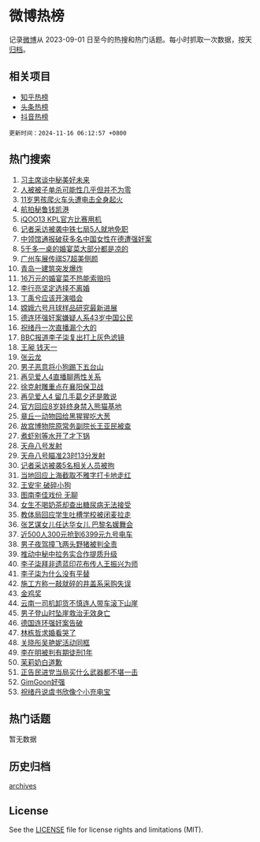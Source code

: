 # 微博热榜

记录[微博](https://www.weibo.com)从 2023-09-01 日至今的热搜和热门话题。每小时抓取一次数据，按天[归档](archives)。

## 相关项目

- [知乎热榜](https://github.com/hotarchive/zhihu)
- [头条热榜](https://github.com/hotarchive/toutiao)
- [抖音热榜](https://github.com/hotarchive/douyin)


`更新时间：2024-11-16 06:12:57 +0800`

## 热门搜索

1. [习主席谈中秘美好未来](https://m.weibo.cn/search?containerid=100103type%3D1%26t%3D10%26q%3D%23%E4%B9%A0%E4%B8%BB%E5%B8%AD%E8%B0%88%E4%B8%AD%E7%A7%98%E7%BE%8E%E5%A5%BD%E6%9C%AA%E6%9D%A5%23&stream_entry_id=51&isnewpage=1&extparam=seat%3D1%26cate%3D10103%26q%3D%2523%25E4%25B9%25A0%25E4%25B8%25BB%25E5%25B8%25AD%25E8%25B0%2588%25E4%25B8%25AD%25E7%25A7%2598%25E7%25BE%258E%25E5%25A5%25BD%25E6%259C%25AA%25E6%259D%25A5%2523%26pos%3D0%26filter_type%3Drealtimehot%26stream_entry_id%3D51%26c_type%3D51%26dgr%3D0%26display_time%3D1731708776%26pre_seqid%3D17317087766340190044303)
1. [人被被子单杀可能性几乎但并不为零](https://m.weibo.cn/search?containerid=100103type%3D1%26t%3D10%26q%3D%23%E4%BA%BA%E8%A2%AB%E8%A2%AB%E5%AD%90%E5%8D%95%E6%9D%80%E5%8F%AF%E8%83%BD%E6%80%A7%E5%87%A0%E4%B9%8E%E4%BD%86%E5%B9%B6%E4%B8%8D%E4%B8%BA%E9%9B%B6%23&stream_entry_id=31&isnewpage=1&extparam=seat%3D1%26realpos%3D1%26cate%3D5001%26stream_entry_id%3D31%26band_rank%3D1%26lcate%3D5001%26q%3D%2523%25E4%25BA%25BA%25E8%25A2%25AB%25E8%25A2%25AB%25E5%25AD%2590%25E5%258D%2595%25E6%259D%2580%25E5%258F%25AF%25E8%2583%25BD%25E6%2580%25A7%25E5%2587%25A0%25E4%25B9%258E%25E4%25BD%2586%25E5%25B9%25B6%25E4%25B8%258D%25E4%25B8%25BA%25E9%259B%25B6%2523%26dgr%3D0%26filter_type%3Drealtimehot%26flag%3D2%26c_type%3D31%26pos%3D0%26display_time%3D1731708776%26pre_seqid%3D17317087766340190044303)
1. [11岁男孩爬火车头遭电击全身起火](https://m.weibo.cn/search?containerid=100103type%3D1%26t%3D10%26q%3D%2311%E5%B2%81%E7%94%B7%E5%AD%A9%E7%88%AC%E7%81%AB%E8%BD%A6%E5%A4%B4%E9%81%AD%E7%94%B5%E5%87%BB%E5%85%A8%E8%BA%AB%E8%B5%B7%E7%81%AB%23&stream_entry_id=31&isnewpage=1&extparam=seat%3D1%26realpos%3D2%26cate%3D5001%26stream_entry_id%3D31%26band_rank%3D2%26lcate%3D5001%26q%3D%252311%25E5%25B2%2581%25E7%2594%25B7%25E5%25AD%25A9%25E7%2588%25AC%25E7%2581%25AB%25E8%25BD%25A6%25E5%25A4%25B4%25E9%2581%25AD%25E7%2594%25B5%25E5%2587%25BB%25E5%2585%25A8%25E8%25BA%25AB%25E8%25B5%25B7%25E7%2581%25AB%2523%26dgr%3D0%26filter_type%3Drealtimehot%26flag%3D0%26c_type%3D31%26pos%3D1%26display_time%3D1731708776%26pre_seqid%3D17317087766340190044303)
1. [航拍秘鲁钱凯港](https://m.weibo.cn/search?containerid=100103type%3D1%26t%3D10%26q%3D%23%E8%88%AA%E6%8B%8D%E7%A7%98%E9%B2%81%E9%92%B1%E5%87%AF%E6%B8%AF%23&stream_entry_id=31&isnewpage=1&extparam=seat%3D1%26realpos%3D3%26cate%3D5001%26stream_entry_id%3D31%26band_rank%3D3%26lcate%3D5001%26q%3D%2523%25E8%2588%25AA%25E6%258B%258D%25E7%25A7%2598%25E9%25B2%2581%25E9%2592%25B1%25E5%2587%25AF%25E6%25B8%25AF%2523%26dgr%3D0%26filter_type%3Drealtimehot%26flag%3D0%26c_type%3D31%26pos%3D2%26display_time%3D1731708776%26pre_seqid%3D17317087766340190044303)
1. [iQOO13 KPL官方比赛用机](https://m.weibo.cn/search?containerid=100103type%3D1%26t%3D10%26q%3D%23iQOO13+KPL%E5%AE%98%E6%96%B9%E6%AF%94%E8%B5%9B%E7%94%A8%E6%9C%BA%23&stream_entry_id=31&isnewpage=1&extparam=seat%3D1%26cate%3D5001%26lcate%3D5001%26topic_ad%3D1%26pos%3D3%26band_rank%3D4%26stream_entry_id%3D31%26q%3D%2523iQOO13%2520KPL%25E5%25AE%2598%25E6%2596%25B9%25E6%25AF%2594%25E8%25B5%259B%25E7%2594%25A8%25E6%259C%25BA%2523%26dgr%3D0%26filter_type%3Drealtimehot%26adid%3D264362%26c_type%3D31%26is_ad_pos%3D1%26display_time%3D1731708776%26pre_seqid%3D17317087766340190044303)
1. [记者采访被袭中铁七局5人就地免职](https://m.weibo.cn/search?containerid=100103type%3D1%26t%3D10%26q%3D%23%E8%AE%B0%E8%80%85%E9%87%87%E8%AE%BF%E8%A2%AB%E8%A2%AD%E4%B8%AD%E9%93%81%E4%B8%83%E5%B1%805%E4%BA%BA%E5%B0%B1%E5%9C%B0%E5%85%8D%E8%81%8C%23&stream_entry_id=31&isnewpage=1&extparam=seat%3D1%26realpos%3D4%26cate%3D5001%26stream_entry_id%3D31%26band_rank%3D4%26lcate%3D5001%26q%3D%2523%25E8%25AE%25B0%25E8%2580%2585%25E9%2587%2587%25E8%25AE%25BF%25E8%25A2%25AB%25E8%25A2%25AD%25E4%25B8%25AD%25E9%2593%2581%25E4%25B8%2583%25E5%25B1%25805%25E4%25BA%25BA%25E5%25B0%25B1%25E5%259C%25B0%25E5%2585%258D%25E8%2581%258C%2523%26dgr%3D0%26filter_type%3Drealtimehot%26flag%3D0%26c_type%3D31%26pos%3D4%26display_time%3D1731708776%26pre_seqid%3D17317087766340190044303)
1. [中领馆通报破获多名中国女性在德遭强奸案](https://m.weibo.cn/search?containerid=100103type%3D1%26t%3D10%26q%3D%23%E4%B8%AD%E9%A2%86%E9%A6%86%E9%80%9A%E6%8A%A5%E7%A0%B4%E8%8E%B7%E5%A4%9A%E5%90%8D%E4%B8%AD%E5%9B%BD%E5%A5%B3%E6%80%A7%E5%9C%A8%E5%BE%B7%E9%81%AD%E5%BC%BA%E5%A5%B8%E6%A1%88%23&stream_entry_id=31&isnewpage=1&extparam=seat%3D1%26realpos%3D5%26cate%3D5001%26stream_entry_id%3D31%26band_rank%3D5%26lcate%3D5001%26q%3D%2523%25E4%25B8%25AD%25E9%25A2%2586%25E9%25A6%2586%25E9%2580%259A%25E6%258A%25A5%25E7%25A0%25B4%25E8%258E%25B7%25E5%25A4%259A%25E5%2590%258D%25E4%25B8%25AD%25E5%259B%25BD%25E5%25A5%25B3%25E6%2580%25A7%25E5%259C%25A8%25E5%25BE%25B7%25E9%2581%25AD%25E5%25BC%25BA%25E5%25A5%25B8%25E6%25A1%2588%2523%26dgr%3D0%26filter_type%3Drealtimehot%26flag%3D0%26c_type%3D31%26pos%3D5%26display_time%3D1731708776%26pre_seqid%3D17317087766340190044303)
1. [5千多一桌的婚宴菜大部分都是凉的](https://m.weibo.cn/search?containerid=100103type%3D1%26t%3D10%26q%3D%235%E5%8D%83%E5%A4%9A%E4%B8%80%E6%A1%8C%E7%9A%84%E5%A9%9A%E5%AE%B4%E8%8F%9C%E5%A4%A7%E9%83%A8%E5%88%86%E9%83%BD%E6%98%AF%E5%87%89%E7%9A%84%23&stream_entry_id=31&isnewpage=1&extparam=seat%3D1%26realpos%3D6%26cate%3D5001%26stream_entry_id%3D31%26band_rank%3D6%26lcate%3D5001%26q%3D%25235%25E5%258D%2583%25E5%25A4%259A%25E4%25B8%2580%25E6%25A1%258C%25E7%259A%2584%25E5%25A9%259A%25E5%25AE%25B4%25E8%258F%259C%25E5%25A4%25A7%25E9%2583%25A8%25E5%2588%2586%25E9%2583%25BD%25E6%2598%25AF%25E5%2587%2589%25E7%259A%2584%2523%26dgr%3D0%26filter_type%3Drealtimehot%26flag%3D0%26c_type%3D31%26pos%3D6%26display_time%3D1731708776%26pre_seqid%3D17317087766340190044303)
1. [广州车展传祺S7超美侧颜](https://m.weibo.cn/search?containerid=100103type%3D1%26t%3D10%26q%3D%23%E5%B9%BF%E5%B7%9E%E8%BD%A6%E5%B1%95%E4%BC%A0%E7%A5%BAS7%E8%B6%85%E7%BE%8E%E4%BE%A7%E9%A2%9C%23&stream_entry_id=31&isnewpage=1&extparam=seat%3D1%26cate%3D5001%26lcate%3D5001%26topic_ad%3D1%26pos%3D7%26band_rank%3D7%26stream_entry_id%3D31%26q%3D%2523%25E5%25B9%25BF%25E5%25B7%259E%25E8%25BD%25A6%25E5%25B1%2595%25E4%25BC%25A0%25E7%25A5%25BAS7%25E8%25B6%2585%25E7%25BE%258E%25E4%25BE%25A7%25E9%25A2%259C%2523%26dgr%3D0%26filter_type%3Drealtimehot%26adid%3D264225%26c_type%3D31%26is_ad_pos%3D1%26display_time%3D1731708776%26pre_seqid%3D17317087766340190044303)
1. [青岛一建筑突发爆炸](https://m.weibo.cn/search?containerid=100103type%3D1%26t%3D10%26q%3D%23%E9%9D%92%E5%B2%9B%E4%B8%80%E5%BB%BA%E7%AD%91%E7%AA%81%E5%8F%91%E7%88%86%E7%82%B8%23&stream_entry_id=31&isnewpage=1&extparam=seat%3D1%26realpos%3D7%26cate%3D5001%26stream_entry_id%3D31%26band_rank%3D7%26lcate%3D5001%26q%3D%2523%25E9%259D%2592%25E5%25B2%259B%25E4%25B8%2580%25E5%25BB%25BA%25E7%25AD%2591%25E7%25AA%2581%25E5%258F%2591%25E7%2588%2586%25E7%2582%25B8%2523%26dgr%3D0%26filter_type%3Drealtimehot%26flag%3D0%26c_type%3D31%26pos%3D8%26display_time%3D1731708776%26pre_seqid%3D17317087766340190044303)
1. [16万元的婚宴菜不热能索赔吗](https://m.weibo.cn/search?containerid=100103type%3D1%26t%3D10%26q%3D%2316%E4%B8%87%E5%85%83%E7%9A%84%E5%A9%9A%E5%AE%B4%E8%8F%9C%E4%B8%8D%E7%83%AD%E8%83%BD%E7%B4%A2%E8%B5%94%E5%90%97%23&stream_entry_id=31&isnewpage=1&extparam=seat%3D1%26realpos%3D8%26cate%3D5001%26stream_entry_id%3D31%26band_rank%3D8%26lcate%3D5001%26q%3D%252316%25E4%25B8%2587%25E5%2585%2583%25E7%259A%2584%25E5%25A9%259A%25E5%25AE%25B4%25E8%258F%259C%25E4%25B8%258D%25E7%2583%25AD%25E8%2583%25BD%25E7%25B4%25A2%25E8%25B5%2594%25E5%2590%2597%2523%26dgr%3D0%26filter_type%3Drealtimehot%26flag%3D0%26c_type%3D31%26pos%3D9%26display_time%3D1731708776%26pre_seqid%3D17317087766340190044303)
1. [李行亮坚定选择不离婚](https://m.weibo.cn/search?containerid=100103type%3D1%26t%3D10%26q%3D%23%E6%9D%8E%E8%A1%8C%E4%BA%AE%E5%9D%9A%E5%AE%9A%E9%80%89%E6%8B%A9%E4%B8%8D%E7%A6%BB%E5%A9%9A%23&stream_entry_id=31&isnewpage=1&extparam=seat%3D1%26realpos%3D9%26cate%3D5001%26stream_entry_id%3D31%26band_rank%3D9%26lcate%3D5001%26q%3D%2523%25E6%259D%258E%25E8%25A1%258C%25E4%25BA%25AE%25E5%259D%259A%25E5%25AE%259A%25E9%2580%2589%25E6%258B%25A9%25E4%25B8%258D%25E7%25A6%25BB%25E5%25A9%259A%2523%26dgr%3D0%26filter_type%3Drealtimehot%26flag%3D0%26c_type%3D31%26pos%3D10%26display_time%3D1731708776%26pre_seqid%3D17317087766340190044303)
1. [丁禹兮应该开演唱会](https://m.weibo.cn/search?containerid=100103type%3D1%26t%3D10%26q%3D%E4%B8%81%E7%A6%B9%E5%85%AE%E5%BA%94%E8%AF%A5%E5%BC%80%E6%BC%94%E5%94%B1%E4%BC%9A&stream_entry_id=31&isnewpage=1&extparam=seat%3D1%26realpos%3D10%26cate%3D5001%26stream_entry_id%3D31%26band_rank%3D10%26lcate%3D5001%26q%3D%25E4%25B8%2581%25E7%25A6%25B9%25E5%2585%25AE%25E5%25BA%2594%25E8%25AF%25A5%25E5%25BC%2580%25E6%25BC%2594%25E5%2594%25B1%25E4%25BC%259A%26dgr%3D0%26filter_type%3Drealtimehot%26flag%3D0%26c_type%3D31%26pos%3D11%26display_time%3D1731708776%26pre_seqid%3D17317087766340190044303)
1. [嫦娥六号月球样品研究最新进展](https://m.weibo.cn/search?containerid=100103type%3D1%26t%3D10%26q%3D%23%E5%AB%A6%E5%A8%A5%E5%85%AD%E5%8F%B7%E6%9C%88%E7%90%83%E6%A0%B7%E5%93%81%E7%A0%94%E7%A9%B6%E6%9C%80%E6%96%B0%E8%BF%9B%E5%B1%95%23&stream_entry_id=31&isnewpage=1&extparam=seat%3D1%26realpos%3D11%26cate%3D5001%26stream_entry_id%3D31%26band_rank%3D11%26lcate%3D5001%26q%3D%2523%25E5%25AB%25A6%25E5%25A8%25A5%25E5%2585%25AD%25E5%258F%25B7%25E6%259C%2588%25E7%2590%2583%25E6%25A0%25B7%25E5%2593%2581%25E7%25A0%2594%25E7%25A9%25B6%25E6%259C%2580%25E6%2596%25B0%25E8%25BF%259B%25E5%25B1%2595%2523%26dgr%3D0%26filter_type%3Drealtimehot%26flag%3D1%26c_type%3D31%26pos%3D12%26display_time%3D1731708776%26pre_seqid%3D17317087766340190044303)
1. [德连环强奸案嫌疑人系43岁中国公民](https://m.weibo.cn/search?containerid=100103type%3D1%26t%3D10%26q%3D%23%E5%BE%B7%E8%BF%9E%E7%8E%AF%E5%BC%BA%E5%A5%B8%E6%A1%88%E5%AB%8C%E7%96%91%E4%BA%BA%E7%B3%BB43%E5%B2%81%E4%B8%AD%E5%9B%BD%E5%85%AC%E6%B0%91%23&stream_entry_id=31&isnewpage=1&extparam=seat%3D1%26realpos%3D12%26cate%3D5001%26stream_entry_id%3D31%26band_rank%3D12%26lcate%3D5001%26q%3D%2523%25E5%25BE%25B7%25E8%25BF%259E%25E7%258E%25AF%25E5%25BC%25BA%25E5%25A5%25B8%25E6%25A1%2588%25E5%25AB%258C%25E7%2596%2591%25E4%25BA%25BA%25E7%25B3%25BB43%25E5%25B2%2581%25E4%25B8%25AD%25E5%259B%25BD%25E5%2585%25AC%25E6%25B0%2591%2523%26dgr%3D0%26filter_type%3Drealtimehot%26flag%3D2%26c_type%3D31%26pos%3D13%26display_time%3D1731708776%26pre_seqid%3D17317087766340190044303)
1. [祝绪丹一次直播漏个大的](https://m.weibo.cn/search?containerid=100103type%3D1%26t%3D10%26q%3D%E7%A5%9D%E7%BB%AA%E4%B8%B9%E4%B8%80%E6%AC%A1%E7%9B%B4%E6%92%AD%E6%BC%8F%E4%B8%AA%E5%A4%A7%E7%9A%84&stream_entry_id=31&isnewpage=1&extparam=seat%3D1%26realpos%3D13%26cate%3D5001%26stream_entry_id%3D31%26band_rank%3D13%26lcate%3D5001%26q%3D%25E7%25A5%259D%25E7%25BB%25AA%25E4%25B8%25B9%25E4%25B8%2580%25E6%25AC%25A1%25E7%259B%25B4%25E6%2592%25AD%25E6%25BC%258F%25E4%25B8%25AA%25E5%25A4%25A7%25E7%259A%2584%26dgr%3D0%26filter_type%3Drealtimehot%26flag%3D1%26c_type%3D31%26pos%3D14%26display_time%3D1731708776%26pre_seqid%3D17317087766340190044303)
1. [BBC报道李子柒复出打上灰色滤镜](https://m.weibo.cn/search?containerid=100103type%3D1%26t%3D10%26q%3D%23BBC%E6%8A%A5%E9%81%93%E6%9D%8E%E5%AD%90%E6%9F%92%E5%A4%8D%E5%87%BA%E6%89%93%E4%B8%8A%E7%81%B0%E8%89%B2%E6%BB%A4%E9%95%9C%23&stream_entry_id=31&isnewpage=1&extparam=seat%3D1%26realpos%3D14%26cate%3D5001%26stream_entry_id%3D31%26band_rank%3D14%26lcate%3D5001%26q%3D%2523BBC%25E6%258A%25A5%25E9%2581%2593%25E6%259D%258E%25E5%25AD%2590%25E6%259F%2592%25E5%25A4%258D%25E5%2587%25BA%25E6%2589%2593%25E4%25B8%258A%25E7%2581%25B0%25E8%2589%25B2%25E6%25BB%25A4%25E9%2595%259C%2523%26dgr%3D0%26filter_type%3Drealtimehot%26flag%3D0%26c_type%3D31%26pos%3D15%26display_time%3D1731708776%26pre_seqid%3D17317087766340190044303)
1. [王昶 钱天一](https://m.weibo.cn/search?containerid=100103type%3D1%26t%3D10%26q%3D%E7%8E%8B%E6%98%B6+%E9%92%B1%E5%A4%A9%E4%B8%80&stream_entry_id=31&isnewpage=1&extparam=seat%3D1%26realpos%3D15%26cate%3D5001%26stream_entry_id%3D31%26band_rank%3D15%26lcate%3D5001%26q%3D%25E7%258E%258B%25E6%2598%25B6%2520%25E9%2592%25B1%25E5%25A4%25A9%25E4%25B8%2580%26dgr%3D0%26filter_type%3Drealtimehot%26flag%3D2%26c_type%3D31%26pos%3D16%26display_time%3D1731708776%26pre_seqid%3D17317087766340190044303)
1. [张云龙](https://m.weibo.cn/search?containerid=100103type%3D1%26t%3D10%26q%3D%E5%BC%A0%E4%BA%91%E9%BE%99&stream_entry_id=31&isnewpage=1&extparam=seat%3D1%26realpos%3D16%26cate%3D5001%26stream_entry_id%3D31%26band_rank%3D16%26lcate%3D5001%26q%3D%25E5%25BC%25A0%25E4%25BA%2591%25E9%25BE%2599%26dgr%3D0%26filter_type%3Drealtimehot%26flag%3D2%26c_type%3D31%26pos%3D17%26display_time%3D1731708776%26pre_seqid%3D17317087766340190044303)
1. [男子恶意将小狗踢下五台山](https://m.weibo.cn/search?containerid=100103type%3D1%26t%3D10%26q%3D%23%E7%94%B7%E5%AD%90%E6%81%B6%E6%84%8F%E5%B0%86%E5%B0%8F%E7%8B%97%E8%B8%A2%E4%B8%8B%E4%BA%94%E5%8F%B0%E5%B1%B1%23&stream_entry_id=31&isnewpage=1&extparam=seat%3D1%26realpos%3D17%26cate%3D5001%26stream_entry_id%3D31%26band_rank%3D17%26lcate%3D5001%26q%3D%2523%25E7%2594%25B7%25E5%25AD%2590%25E6%2581%25B6%25E6%2584%258F%25E5%25B0%2586%25E5%25B0%258F%25E7%258B%2597%25E8%25B8%25A2%25E4%25B8%258B%25E4%25BA%2594%25E5%258F%25B0%25E5%25B1%25B1%2523%26dgr%3D0%26filter_type%3Drealtimehot%26flag%3D0%26c_type%3D31%26pos%3D18%26display_time%3D1731708776%26pre_seqid%3D17317087766340190044303)
1. [再见爱人4直播聊两性关系](https://m.weibo.cn/search?containerid=100103type%3D1%26t%3D10%26q%3D%23%E5%86%8D%E8%A7%81%E7%88%B1%E4%BA%BA4%E7%9B%B4%E6%92%AD%E8%81%8A%E4%B8%A4%E6%80%A7%E5%85%B3%E7%B3%BB%23&stream_entry_id=31&isnewpage=1&extparam=seat%3D1%26realpos%3D18%26cate%3D5001%26stream_entry_id%3D31%26band_rank%3D18%26lcate%3D5001%26q%3D%2523%25E5%2586%258D%25E8%25A7%2581%25E7%2588%25B1%25E4%25BA%25BA4%25E7%259B%25B4%25E6%2592%25AD%25E8%2581%258A%25E4%25B8%25A4%25E6%2580%25A7%25E5%2585%25B3%25E7%25B3%25BB%2523%26dgr%3D0%26filter_type%3Drealtimehot%26flag%3D0%26c_type%3D31%26pos%3D19%26display_time%3D1731708776%26pre_seqid%3D17317087766340190044303)
1. [徐克射雕重点在襄阳保卫战](https://m.weibo.cn/search?containerid=100103type%3D1%26t%3D10%26q%3D%23%E5%BE%90%E5%85%8B%E5%B0%84%E9%9B%95%E9%87%8D%E7%82%B9%E5%9C%A8%E8%A5%84%E9%98%B3%E4%BF%9D%E5%8D%AB%E6%88%98%23&stream_entry_id=31&isnewpage=1&extparam=seat%3D1%26realpos%3D19%26cate%3D5001%26stream_entry_id%3D31%26band_rank%3D19%26lcate%3D5001%26q%3D%2523%25E5%25BE%2590%25E5%2585%258B%25E5%25B0%2584%25E9%259B%2595%25E9%2587%258D%25E7%2582%25B9%25E5%259C%25A8%25E8%25A5%2584%25E9%2598%25B3%25E4%25BF%259D%25E5%258D%25AB%25E6%2588%2598%2523%26dgr%3D0%26filter_type%3Drealtimehot%26flag%3D0%26c_type%3D31%26pos%3D20%26display_time%3D1731708776%26pre_seqid%3D17317087766340190044303)
1. [再见爱人4 留几手葛夕还是敢说](https://m.weibo.cn/search?containerid=100103type%3D1%26t%3D10%26q%3D%E5%86%8D%E8%A7%81%E7%88%B1%E4%BA%BA4+%E7%95%99%E5%87%A0%E6%89%8B%E8%91%9B%E5%A4%95%E8%BF%98%E6%98%AF%E6%95%A2%E8%AF%B4&stream_entry_id=31&isnewpage=1&extparam=seat%3D1%26realpos%3D20%26cate%3D5001%26stream_entry_id%3D31%26band_rank%3D20%26lcate%3D5001%26q%3D%25E5%2586%258D%25E8%25A7%2581%25E7%2588%25B1%25E4%25BA%25BA4%2520%25E7%2595%2599%25E5%2587%25A0%25E6%2589%258B%25E8%2591%259B%25E5%25A4%2595%25E8%25BF%2598%25E6%2598%25AF%25E6%2595%25A2%25E8%25AF%25B4%26dgr%3D0%26filter_type%3Drealtimehot%26flag%3D0%26c_type%3D31%26pos%3D21%26display_time%3D1731708776%26pre_seqid%3D17317087766340190044303)
1. [官方回应8岁娃终身禁入熊猫基地](https://m.weibo.cn/search?containerid=100103type%3D1%26t%3D10%26q%3D%23%E5%AE%98%E6%96%B9%E5%9B%9E%E5%BA%948%E5%B2%81%E5%A8%83%E7%BB%88%E8%BA%AB%E7%A6%81%E5%85%A5%E7%86%8A%E7%8C%AB%E5%9F%BA%E5%9C%B0%23&stream_entry_id=31&isnewpage=1&extparam=seat%3D1%26realpos%3D21%26cate%3D5001%26stream_entry_id%3D31%26band_rank%3D21%26lcate%3D5001%26q%3D%2523%25E5%25AE%2598%25E6%2596%25B9%25E5%259B%259E%25E5%25BA%25948%25E5%25B2%2581%25E5%25A8%2583%25E7%25BB%2588%25E8%25BA%25AB%25E7%25A6%2581%25E5%2585%25A5%25E7%2586%258A%25E7%258C%25AB%25E5%259F%25BA%25E5%259C%25B0%2523%26dgr%3D0%26filter_type%3Drealtimehot%26flag%3D2%26c_type%3D31%26pos%3D22%26display_time%3D1731708776%26pre_seqid%3D17317087766340190044303)
1. [章丘一动物园给黑猩猩吃大葱](https://m.weibo.cn/search?containerid=100103type%3D1%26t%3D10%26q%3D%23%E7%AB%A0%E4%B8%98%E4%B8%80%E5%8A%A8%E7%89%A9%E5%9B%AD%E7%BB%99%E9%BB%91%E7%8C%A9%E7%8C%A9%E5%90%83%E5%A4%A7%E8%91%B1%23&stream_entry_id=31&isnewpage=1&extparam=seat%3D1%26realpos%3D22%26cate%3D5001%26stream_entry_id%3D31%26band_rank%3D22%26lcate%3D5001%26q%3D%2523%25E7%25AB%25A0%25E4%25B8%2598%25E4%25B8%2580%25E5%258A%25A8%25E7%2589%25A9%25E5%259B%25AD%25E7%25BB%2599%25E9%25BB%2591%25E7%258C%25A9%25E7%258C%25A9%25E5%2590%2583%25E5%25A4%25A7%25E8%2591%25B1%2523%26dgr%3D0%26filter_type%3Drealtimehot%26flag%3D1%26c_type%3D31%26pos%3D23%26display_time%3D1731708776%26pre_seqid%3D17317087766340190044303)
1. [故宫博物院原常务副院长王亚民被查](https://m.weibo.cn/search?containerid=100103type%3D1%26t%3D10%26q%3D%23%E6%95%85%E5%AE%AB%E5%8D%9A%E7%89%A9%E9%99%A2%E5%8E%9F%E5%B8%B8%E5%8A%A1%E5%89%AF%E9%99%A2%E9%95%BF%E7%8E%8B%E4%BA%9A%E6%B0%91%E8%A2%AB%E6%9F%A5%23&stream_entry_id=31&isnewpage=1&extparam=seat%3D1%26realpos%3D23%26cate%3D5001%26stream_entry_id%3D31%26band_rank%3D23%26lcate%3D5001%26q%3D%2523%25E6%2595%2585%25E5%25AE%25AB%25E5%258D%259A%25E7%2589%25A9%25E9%2599%25A2%25E5%258E%259F%25E5%25B8%25B8%25E5%258A%25A1%25E5%2589%25AF%25E9%2599%25A2%25E9%2595%25BF%25E7%258E%258B%25E4%25BA%259A%25E6%25B0%2591%25E8%25A2%25AB%25E6%259F%25A5%2523%26dgr%3D0%26filter_type%3Drealtimehot%26flag%3D0%26c_type%3D31%26pos%3D24%26display_time%3D1731708776%26pre_seqid%3D17317087766340190044303)
1. [煮虾别等水开了才下锅](https://m.weibo.cn/search?containerid=100103type%3D1%26t%3D10%26q%3D%23%E7%85%AE%E8%99%BE%E5%88%AB%E7%AD%89%E6%B0%B4%E5%BC%80%E4%BA%86%E6%89%8D%E4%B8%8B%E9%94%85%23&stream_entry_id=31&isnewpage=1&extparam=seat%3D1%26realpos%3D24%26cate%3D5001%26stream_entry_id%3D31%26band_rank%3D24%26lcate%3D5001%26q%3D%2523%25E7%2585%25AE%25E8%2599%25BE%25E5%2588%25AB%25E7%25AD%2589%25E6%25B0%25B4%25E5%25BC%2580%25E4%25BA%2586%25E6%2589%258D%25E4%25B8%258B%25E9%2594%2585%2523%26dgr%3D0%26filter_type%3Drealtimehot%26flag%3D0%26c_type%3D31%26pos%3D25%26display_time%3D1731708776%26pre_seqid%3D17317087766340190044303)
1. [天舟八号发射](https://m.weibo.cn/search?containerid=100103type%3D1%26t%3D10%26q%3D%23%E5%A4%A9%E8%88%9F%E5%85%AB%E5%8F%B7%E5%8F%91%E5%B0%84%23&stream_entry_id=31&isnewpage=1&extparam=seat%3D1%26realpos%3D25%26cate%3D5001%26stream_entry_id%3D31%26band_rank%3D25%26lcate%3D5001%26q%3D%2523%25E5%25A4%25A9%25E8%2588%259F%25E5%2585%25AB%25E5%258F%25B7%25E5%258F%2591%25E5%25B0%2584%2523%26dgr%3D0%26filter_type%3Drealtimehot%26flag%3D0%26c_type%3D31%26pos%3D26%26display_time%3D1731708776%26pre_seqid%3D17317087766340190044303)
1. [天舟八号瞄准23时13分发射](https://m.weibo.cn/search?containerid=100103type%3D1%26t%3D10%26q%3D%23%E5%A4%A9%E8%88%9F%E5%85%AB%E5%8F%B7%E7%9E%84%E5%87%8623%E6%97%B613%E5%88%86%E5%8F%91%E5%B0%84%23&stream_entry_id=31&isnewpage=1&extparam=seat%3D1%26realpos%3D26%26cate%3D5001%26stream_entry_id%3D31%26band_rank%3D26%26lcate%3D5001%26q%3D%2523%25E5%25A4%25A9%25E8%2588%259F%25E5%2585%25AB%25E5%258F%25B7%25E7%259E%2584%25E5%2587%258623%25E6%2597%25B613%25E5%2588%2586%25E5%258F%2591%25E5%25B0%2584%2523%26dgr%3D0%26filter_type%3Drealtimehot%26flag%3D0%26c_type%3D31%26pos%3D27%26display_time%3D1731708776%26pre_seqid%3D17317087766340190044303)
1. [记者采访被袭5名相关人员被拘](https://m.weibo.cn/search?containerid=100103type%3D1%26t%3D10%26q%3D%23%E8%AE%B0%E8%80%85%E9%87%87%E8%AE%BF%E8%A2%AB%E8%A2%AD5%E5%90%8D%E7%9B%B8%E5%85%B3%E4%BA%BA%E5%91%98%E8%A2%AB%E6%8B%98%23&stream_entry_id=31&isnewpage=1&extparam=seat%3D1%26realpos%3D27%26cate%3D5001%26stream_entry_id%3D31%26band_rank%3D27%26lcate%3D5001%26q%3D%2523%25E8%25AE%25B0%25E8%2580%2585%25E9%2587%2587%25E8%25AE%25BF%25E8%25A2%25AB%25E8%25A2%25AD5%25E5%2590%258D%25E7%259B%25B8%25E5%2585%25B3%25E4%25BA%25BA%25E5%2591%2598%25E8%25A2%25AB%25E6%258B%2598%2523%26dgr%3D0%26filter_type%3Drealtimehot%26flag%3D0%26c_type%3D31%26pos%3D28%26display_time%3D1731708776%26pre_seqid%3D17317087766340190044303)
1. [当地回应上海截取不雅字打卡地走红](https://m.weibo.cn/search?containerid=100103type%3D1%26t%3D10%26q%3D%23%E5%BD%93%E5%9C%B0%E5%9B%9E%E5%BA%94%E4%B8%8A%E6%B5%B7%E6%88%AA%E5%8F%96%E4%B8%8D%E9%9B%85%E5%AD%97%E6%89%93%E5%8D%A1%E5%9C%B0%E8%B5%B0%E7%BA%A2%23&stream_entry_id=31&isnewpage=1&extparam=seat%3D1%26realpos%3D28%26cate%3D5001%26stream_entry_id%3D31%26band_rank%3D28%26lcate%3D5001%26q%3D%2523%25E5%25BD%2593%25E5%259C%25B0%25E5%259B%259E%25E5%25BA%2594%25E4%25B8%258A%25E6%25B5%25B7%25E6%2588%25AA%25E5%258F%2596%25E4%25B8%258D%25E9%259B%2585%25E5%25AD%2597%25E6%2589%2593%25E5%258D%25A1%25E5%259C%25B0%25E8%25B5%25B0%25E7%25BA%25A2%2523%26dgr%3D0%26filter_type%3Drealtimehot%26flag%3D0%26c_type%3D31%26pos%3D29%26display_time%3D1731708776%26pre_seqid%3D17317087766340190044303)
1. [王安宇 破碎小狗](https://m.weibo.cn/search?containerid=100103type%3D1%26t%3D10%26q%3D%E7%8E%8B%E5%AE%89%E5%AE%87+%E7%A0%B4%E7%A2%8E%E5%B0%8F%E7%8B%97&stream_entry_id=31&isnewpage=1&extparam=seat%3D1%26realpos%3D29%26cate%3D5001%26stream_entry_id%3D31%26band_rank%3D29%26lcate%3D5001%26q%3D%25E7%258E%258B%25E5%25AE%2589%25E5%25AE%2587%2520%25E7%25A0%25B4%25E7%25A2%258E%25E5%25B0%258F%25E7%258B%2597%26dgr%3D0%26filter_type%3Drealtimehot%26flag%3D1%26c_type%3D31%26pos%3D30%26display_time%3D1731708776%26pre_seqid%3D17317087766340190044303)
1. [图南李佳戏份 无聊](https://m.weibo.cn/search?containerid=100103type%3D1%26t%3D10%26q%3D%E5%9B%BE%E5%8D%97%E6%9D%8E%E4%BD%B3%E6%88%8F%E4%BB%BD+%E6%97%A0%E8%81%8A&stream_entry_id=31&isnewpage=1&extparam=seat%3D1%26realpos%3D30%26cate%3D5001%26stream_entry_id%3D31%26band_rank%3D30%26lcate%3D5001%26q%3D%25E5%259B%25BE%25E5%258D%2597%25E6%259D%258E%25E4%25BD%25B3%25E6%2588%258F%25E4%25BB%25BD%2520%25E6%2597%25A0%25E8%2581%258A%26dgr%3D0%26filter_type%3Drealtimehot%26flag%3D0%26c_type%3D31%26pos%3D31%26display_time%3D1731708776%26pre_seqid%3D17317087766340190044303)
1. [女生不喝奶茶却查出糖尿病无法接受](https://m.weibo.cn/search?containerid=100103type%3D1%26t%3D10%26q%3D%23%E5%A5%B3%E7%94%9F%E4%B8%8D%E5%96%9D%E5%A5%B6%E8%8C%B6%E5%8D%B4%E6%9F%A5%E5%87%BA%E7%B3%96%E5%B0%BF%E7%97%85%E6%97%A0%E6%B3%95%E6%8E%A5%E5%8F%97%23&stream_entry_id=31&isnewpage=1&extparam=seat%3D1%26realpos%3D31%26cate%3D5001%26stream_entry_id%3D31%26band_rank%3D31%26lcate%3D5001%26q%3D%2523%25E5%25A5%25B3%25E7%2594%259F%25E4%25B8%258D%25E5%2596%259D%25E5%25A5%25B6%25E8%258C%25B6%25E5%258D%25B4%25E6%259F%25A5%25E5%2587%25BA%25E7%25B3%2596%25E5%25B0%25BF%25E7%2597%2585%25E6%2597%25A0%25E6%25B3%2595%25E6%258E%25A5%25E5%258F%2597%2523%26dgr%3D0%26filter_type%3Drealtimehot%26flag%3D0%26c_type%3D31%26pos%3D32%26display_time%3D1731708776%26pre_seqid%3D17317087766340190044303)
1. [教体局回应学生吐槽学校被闭麦拉走](https://m.weibo.cn/search?containerid=100103type%3D1%26t%3D10%26q%3D%23%E6%95%99%E4%BD%93%E5%B1%80%E5%9B%9E%E5%BA%94%E5%AD%A6%E7%94%9F%E5%90%90%E6%A7%BD%E5%AD%A6%E6%A0%A1%E8%A2%AB%E9%97%AD%E9%BA%A6%E6%8B%89%E8%B5%B0%23&stream_entry_id=31&isnewpage=1&extparam=seat%3D1%26realpos%3D32%26cate%3D5001%26stream_entry_id%3D31%26band_rank%3D32%26lcate%3D5001%26q%3D%2523%25E6%2595%2599%25E4%25BD%2593%25E5%25B1%2580%25E5%259B%259E%25E5%25BA%2594%25E5%25AD%25A6%25E7%2594%259F%25E5%2590%2590%25E6%25A7%25BD%25E5%25AD%25A6%25E6%25A0%25A1%25E8%25A2%25AB%25E9%2597%25AD%25E9%25BA%25A6%25E6%258B%2589%25E8%25B5%25B0%2523%26dgr%3D0%26filter_type%3Drealtimehot%26flag%3D0%26c_type%3D31%26pos%3D33%26display_time%3D1731708776%26pre_seqid%3D17317087766340190044303)
1. [张艺谋女儿任达华女儿 巴黎名媛舞会](https://m.weibo.cn/search?containerid=100103type%3D1%26t%3D10%26q%3D%E5%BC%A0%E8%89%BA%E8%B0%8B%E5%A5%B3%E5%84%BF%E4%BB%BB%E8%BE%BE%E5%8D%8E%E5%A5%B3%E5%84%BF+%E5%B7%B4%E9%BB%8E%E5%90%8D%E5%AA%9B%E8%88%9E%E4%BC%9A&stream_entry_id=31&isnewpage=1&extparam=seat%3D1%26realpos%3D33%26cate%3D5001%26stream_entry_id%3D31%26band_rank%3D33%26lcate%3D5001%26q%3D%25E5%25BC%25A0%25E8%2589%25BA%25E8%25B0%258B%25E5%25A5%25B3%25E5%2584%25BF%25E4%25BB%25BB%25E8%25BE%25BE%25E5%258D%258E%25E5%25A5%25B3%25E5%2584%25BF%2520%25E5%25B7%25B4%25E9%25BB%258E%25E5%2590%258D%25E5%25AA%259B%25E8%2588%259E%25E4%25BC%259A%26dgr%3D0%26filter_type%3Drealtimehot%26flag%3D0%26c_type%3D31%26pos%3D34%26display_time%3D1731708776%26pre_seqid%3D17317087766340190044303)
1. [近500人300元抢到6399元九号电车](https://m.weibo.cn/search?containerid=100103type%3D1%26t%3D10%26q%3D%23%E8%BF%91500%E4%BA%BA300%E5%85%83%E6%8A%A2%E5%88%B06399%E5%85%83%E4%B9%9D%E5%8F%B7%E7%94%B5%E8%BD%A6%23&stream_entry_id=31&isnewpage=1&extparam=seat%3D1%26realpos%3D34%26cate%3D5001%26stream_entry_id%3D31%26band_rank%3D34%26lcate%3D5001%26q%3D%2523%25E8%25BF%2591500%25E4%25BA%25BA300%25E5%2585%2583%25E6%258A%25A2%25E5%2588%25B06399%25E5%2585%2583%25E4%25B9%259D%25E5%258F%25B7%25E7%2594%25B5%25E8%25BD%25A6%2523%26dgr%3D0%26filter_type%3Drealtimehot%26flag%3D0%26c_type%3D31%26pos%3D35%26display_time%3D1731708776%26pre_seqid%3D17317087766340190044303)
1. [男子夜驾撞飞两头野猪被判全责](https://m.weibo.cn/search?containerid=100103type%3D1%26t%3D10%26q%3D%23%E7%94%B7%E5%AD%90%E5%A4%9C%E9%A9%BE%E6%92%9E%E9%A3%9E%E4%B8%A4%E5%A4%B4%E9%87%8E%E7%8C%AA%E8%A2%AB%E5%88%A4%E5%85%A8%E8%B4%A3%23&stream_entry_id=31&isnewpage=1&extparam=seat%3D1%26realpos%3D35%26cate%3D5001%26stream_entry_id%3D31%26band_rank%3D35%26lcate%3D5001%26q%3D%2523%25E7%2594%25B7%25E5%25AD%2590%25E5%25A4%259C%25E9%25A9%25BE%25E6%2592%259E%25E9%25A3%259E%25E4%25B8%25A4%25E5%25A4%25B4%25E9%2587%258E%25E7%258C%25AA%25E8%25A2%25AB%25E5%2588%25A4%25E5%2585%25A8%25E8%25B4%25A3%2523%26dgr%3D0%26filter_type%3Drealtimehot%26flag%3D1%26c_type%3D31%26pos%3D36%26display_time%3D1731708776%26pre_seqid%3D17317087766340190044303)
1. [推动中秘中拉务实合作提质升级](https://m.weibo.cn/search?containerid=100103type%3D1%26t%3D10%26q%3D%23%E6%8E%A8%E5%8A%A8%E4%B8%AD%E7%A7%98%E4%B8%AD%E6%8B%89%E5%8A%A1%E5%AE%9E%E5%90%88%E4%BD%9C%E6%8F%90%E8%B4%A8%E5%8D%87%E7%BA%A7%23&stream_entry_id=31&isnewpage=1&extparam=seat%3D1%26realpos%3D36%26cate%3D5001%26stream_entry_id%3D31%26band_rank%3D36%26lcate%3D5001%26q%3D%2523%25E6%258E%25A8%25E5%258A%25A8%25E4%25B8%25AD%25E7%25A7%2598%25E4%25B8%25AD%25E6%258B%2589%25E5%258A%25A1%25E5%25AE%259E%25E5%2590%2588%25E4%25BD%259C%25E6%258F%2590%25E8%25B4%25A8%25E5%258D%2587%25E7%25BA%25A7%2523%26dgr%3D0%26filter_type%3Drealtimehot%26flag%3D1%26c_type%3D31%26pos%3D37%26display_time%3D1731708776%26pre_seqid%3D17317087766340190044303)
1. [李子柒拜非遗蓝印花布传人王振兴为师](https://m.weibo.cn/search?containerid=100103type%3D1%26t%3D10%26q%3D%23%E6%9D%8E%E5%AD%90%E6%9F%92%E6%8B%9C%E9%9D%9E%E9%81%97%E8%93%9D%E5%8D%B0%E8%8A%B1%E5%B8%83%E4%BC%A0%E4%BA%BA%E7%8E%8B%E6%8C%AF%E5%85%B4%E4%B8%BA%E5%B8%88%23&stream_entry_id=31&isnewpage=1&extparam=seat%3D1%26realpos%3D37%26cate%3D5001%26stream_entry_id%3D31%26band_rank%3D37%26lcate%3D5001%26q%3D%2523%25E6%259D%258E%25E5%25AD%2590%25E6%259F%2592%25E6%258B%259C%25E9%259D%259E%25E9%2581%2597%25E8%2593%259D%25E5%258D%25B0%25E8%258A%25B1%25E5%25B8%2583%25E4%25BC%25A0%25E4%25BA%25BA%25E7%258E%258B%25E6%258C%25AF%25E5%2585%25B4%25E4%25B8%25BA%25E5%25B8%2588%2523%26dgr%3D0%26filter_type%3Drealtimehot%26flag%3D1%26c_type%3D31%26pos%3D38%26display_time%3D1731708776%26pre_seqid%3D17317087766340190044303)
1. [李子柒为什么没有平替](https://m.weibo.cn/search?containerid=100103type%3D1%26t%3D10%26q%3D%23%E6%9D%8E%E5%AD%90%E6%9F%92%E4%B8%BA%E4%BB%80%E4%B9%88%E6%B2%A1%E6%9C%89%E5%B9%B3%E6%9B%BF%23&stream_entry_id=31&isnewpage=1&extparam=seat%3D1%26realpos%3D38%26cate%3D5001%26stream_entry_id%3D31%26band_rank%3D38%26lcate%3D5001%26q%3D%2523%25E6%259D%258E%25E5%25AD%2590%25E6%259F%2592%25E4%25B8%25BA%25E4%25BB%2580%25E4%25B9%2588%25E6%25B2%25A1%25E6%259C%2589%25E5%25B9%25B3%25E6%259B%25BF%2523%26dgr%3D0%26filter_type%3Drealtimehot%26flag%3D0%26c_type%3D31%26pos%3D39%26display_time%3D1731708776%26pre_seqid%3D17317087766340190044303)
1. [施工方称一敲就碎的井盖系采购失误](https://m.weibo.cn/search?containerid=100103type%3D1%26t%3D10%26q%3D%23%E6%96%BD%E5%B7%A5%E6%96%B9%E7%A7%B0%E4%B8%80%E6%95%B2%E5%B0%B1%E7%A2%8E%E7%9A%84%E4%BA%95%E7%9B%96%E7%B3%BB%E9%87%87%E8%B4%AD%E5%A4%B1%E8%AF%AF%23&stream_entry_id=31&isnewpage=1&extparam=seat%3D1%26realpos%3D39%26cate%3D5001%26stream_entry_id%3D31%26band_rank%3D39%26lcate%3D5001%26q%3D%2523%25E6%2596%25BD%25E5%25B7%25A5%25E6%2596%25B9%25E7%25A7%25B0%25E4%25B8%2580%25E6%2595%25B2%25E5%25B0%25B1%25E7%25A2%258E%25E7%259A%2584%25E4%25BA%2595%25E7%259B%2596%25E7%25B3%25BB%25E9%2587%2587%25E8%25B4%25AD%25E5%25A4%25B1%25E8%25AF%25AF%2523%26dgr%3D0%26filter_type%3Drealtimehot%26flag%3D1%26c_type%3D31%26pos%3D40%26display_time%3D1731708776%26pre_seqid%3D17317087766340190044303)
1. [金鸡奖](https://m.weibo.cn/search?containerid=100103type%3D1%26t%3D10%26q%3D%E9%87%91%E9%B8%A1%E5%A5%96&stream_entry_id=31&isnewpage=1&extparam=seat%3D1%26realpos%3D40%26cate%3D5001%26stream_entry_id%3D31%26band_rank%3D40%26lcate%3D5001%26q%3D%25E9%2587%2591%25E9%25B8%25A1%25E5%25A5%2596%26dgr%3D0%26filter_type%3Drealtimehot%26flag%3D0%26c_type%3D31%26pos%3D41%26display_time%3D1731708776%26pre_seqid%3D17317087766340190044303)
1. [云南一司机卸货不慎连人带车滚下山崖](https://m.weibo.cn/search?containerid=100103type%3D1%26t%3D10%26q%3D%23%E4%BA%91%E5%8D%97%E4%B8%80%E5%8F%B8%E6%9C%BA%E5%8D%B8%E8%B4%A7%E4%B8%8D%E6%85%8E%E8%BF%9E%E4%BA%BA%E5%B8%A6%E8%BD%A6%E6%BB%9A%E4%B8%8B%E5%B1%B1%E5%B4%96%23&stream_entry_id=31&isnewpage=1&extparam=seat%3D1%26realpos%3D41%26cate%3D5001%26stream_entry_id%3D31%26band_rank%3D41%26lcate%3D5001%26q%3D%2523%25E4%25BA%2591%25E5%258D%2597%25E4%25B8%2580%25E5%258F%25B8%25E6%259C%25BA%25E5%258D%25B8%25E8%25B4%25A7%25E4%25B8%258D%25E6%2585%258E%25E8%25BF%259E%25E4%25BA%25BA%25E5%25B8%25A6%25E8%25BD%25A6%25E6%25BB%259A%25E4%25B8%258B%25E5%25B1%25B1%25E5%25B4%2596%2523%26dgr%3D0%26filter_type%3Drealtimehot%26flag%3D0%26c_type%3D31%26pos%3D42%26display_time%3D1731708776%26pre_seqid%3D17317087766340190044303)
1. [男子登山时坠崖救治无效身亡](https://m.weibo.cn/search?containerid=100103type%3D1%26t%3D10%26q%3D%23%E7%94%B7%E5%AD%90%E7%99%BB%E5%B1%B1%E6%97%B6%E5%9D%A0%E5%B4%96%E6%95%91%E6%B2%BB%E6%97%A0%E6%95%88%E8%BA%AB%E4%BA%A1%23&stream_entry_id=31&isnewpage=1&extparam=seat%3D1%26realpos%3D42%26cate%3D5001%26stream_entry_id%3D31%26band_rank%3D42%26lcate%3D5001%26q%3D%2523%25E7%2594%25B7%25E5%25AD%2590%25E7%2599%25BB%25E5%25B1%25B1%25E6%2597%25B6%25E5%259D%25A0%25E5%25B4%2596%25E6%2595%2591%25E6%25B2%25BB%25E6%2597%25A0%25E6%2595%2588%25E8%25BA%25AB%25E4%25BA%25A1%2523%26dgr%3D0%26filter_type%3Drealtimehot%26flag%3D0%26c_type%3D31%26pos%3D43%26display_time%3D1731708776%26pre_seqid%3D17317087766340190044303)
1. [德国连环强奸案告破](https://m.weibo.cn/search?containerid=100103type%3D1%26t%3D10%26q%3D%23%E5%BE%B7%E5%9B%BD%E8%BF%9E%E7%8E%AF%E5%BC%BA%E5%A5%B8%E6%A1%88%E5%91%8A%E7%A0%B4%23&stream_entry_id=31&isnewpage=1&extparam=seat%3D1%26realpos%3D43%26cate%3D5001%26stream_entry_id%3D31%26band_rank%3D43%26lcate%3D5001%26q%3D%2523%25E5%25BE%25B7%25E5%259B%25BD%25E8%25BF%259E%25E7%258E%25AF%25E5%25BC%25BA%25E5%25A5%25B8%25E6%25A1%2588%25E5%2591%258A%25E7%25A0%25B4%2523%26dgr%3D0%26filter_type%3Drealtimehot%26flag%3D0%26c_type%3D31%26pos%3D44%26display_time%3D1731708776%26pre_seqid%3D17317087766340190044303)
1. [林栋哲求婚看哭了](https://m.weibo.cn/search?containerid=100103type%3D1%26t%3D10%26q%3D%E6%9E%97%E6%A0%8B%E5%93%B2%E6%B1%82%E5%A9%9A%E7%9C%8B%E5%93%AD%E4%BA%86&stream_entry_id=31&isnewpage=1&extparam=seat%3D1%26realpos%3D44%26cate%3D5001%26stream_entry_id%3D31%26band_rank%3D44%26lcate%3D5001%26q%3D%25E6%259E%2597%25E6%25A0%258B%25E5%2593%25B2%25E6%25B1%2582%25E5%25A9%259A%25E7%259C%258B%25E5%2593%25AD%25E4%25BA%2586%26dgr%3D0%26filter_type%3Drealtimehot%26flag%3D0%26c_type%3D31%26pos%3D45%26display_time%3D1731708776%26pre_seqid%3D17317087766340190044303)
1. [关晓彤吴艳妮活动同框](https://m.weibo.cn/search?containerid=100103type%3D1%26t%3D10%26q%3D%23%E5%85%B3%E6%99%93%E5%BD%A4%E5%90%B4%E8%89%B3%E5%A6%AE%E6%B4%BB%E5%8A%A8%E5%90%8C%E6%A1%86%23&stream_entry_id=31&isnewpage=1&extparam=seat%3D1%26realpos%3D45%26cate%3D5001%26stream_entry_id%3D31%26band_rank%3D45%26lcate%3D5001%26q%3D%2523%25E5%2585%25B3%25E6%2599%2593%25E5%25BD%25A4%25E5%2590%25B4%25E8%2589%25B3%25E5%25A6%25AE%25E6%25B4%25BB%25E5%258A%25A8%25E5%2590%258C%25E6%25A1%2586%2523%26dgr%3D0%26filter_type%3Drealtimehot%26flag%3D0%26c_type%3D31%26pos%3D46%26display_time%3D1731708776%26pre_seqid%3D17317087766340190044303)
1. [李在明被判有期徒刑1年](https://m.weibo.cn/search?containerid=100103type%3D1%26t%3D10%26q%3D%23%E6%9D%8E%E5%9C%A8%E6%98%8E%E8%A2%AB%E5%88%A4%E6%9C%89%E6%9C%9F%E5%BE%92%E5%88%911%E5%B9%B4%23&stream_entry_id=31&isnewpage=1&extparam=seat%3D1%26realpos%3D46%26cate%3D5001%26stream_entry_id%3D31%26band_rank%3D46%26lcate%3D5001%26q%3D%2523%25E6%259D%258E%25E5%259C%25A8%25E6%2598%258E%25E8%25A2%25AB%25E5%2588%25A4%25E6%259C%2589%25E6%259C%259F%25E5%25BE%2592%25E5%2588%25911%25E5%25B9%25B4%2523%26dgr%3D0%26filter_type%3Drealtimehot%26flag%3D0%26c_type%3D31%26pos%3D47%26display_time%3D1731708776%26pre_seqid%3D17317087766340190044303)
1. [茉莉奶白道歉](https://m.weibo.cn/search?containerid=100103type%3D1%26t%3D10%26q%3D%23%E8%8C%89%E8%8E%89%E5%A5%B6%E7%99%BD%E9%81%93%E6%AD%89%23&stream_entry_id=31&isnewpage=1&extparam=seat%3D1%26realpos%3D47%26cate%3D5001%26stream_entry_id%3D31%26band_rank%3D47%26lcate%3D5001%26q%3D%2523%25E8%258C%2589%25E8%258E%2589%25E5%25A5%25B6%25E7%2599%25BD%25E9%2581%2593%25E6%25AD%2589%2523%26dgr%3D0%26filter_type%3Drealtimehot%26flag%3D0%26c_type%3D31%26pos%3D48%26display_time%3D1731708776%26pre_seqid%3D17317087766340190044303)
1. [正告民进党当局买什么武器都不堪一击](https://m.weibo.cn/search?containerid=100103type%3D1%26t%3D10%26q%3D%23%E6%AD%A3%E5%91%8A%E6%B0%91%E8%BF%9B%E5%85%9A%E5%BD%93%E5%B1%80%E4%B9%B0%E4%BB%80%E4%B9%88%E6%AD%A6%E5%99%A8%E9%83%BD%E4%B8%8D%E5%A0%AA%E4%B8%80%E5%87%BB%23&stream_entry_id=31&isnewpage=1&extparam=seat%3D1%26realpos%3D48%26cate%3D5001%26stream_entry_id%3D31%26band_rank%3D48%26lcate%3D5001%26q%3D%2523%25E6%25AD%25A3%25E5%2591%258A%25E6%25B0%2591%25E8%25BF%259B%25E5%2585%259A%25E5%25BD%2593%25E5%25B1%2580%25E4%25B9%25B0%25E4%25BB%2580%25E4%25B9%2588%25E6%25AD%25A6%25E5%2599%25A8%25E9%2583%25BD%25E4%25B8%258D%25E5%25A0%25AA%25E4%25B8%2580%25E5%2587%25BB%2523%26dgr%3D0%26filter_type%3Drealtimehot%26flag%3D1%26c_type%3D31%26pos%3D49%26display_time%3D1731708776%26pre_seqid%3D17317087766340190044303)
1. [GimGoon好强](https://m.weibo.cn/search?containerid=100103type%3D1%26t%3D10%26q%3D%23GimGoon%E5%A5%BD%E5%BC%BA%23&stream_entry_id=31&isnewpage=1&extparam=seat%3D1%26realpos%3D49%26cate%3D5001%26stream_entry_id%3D31%26band_rank%3D49%26lcate%3D5001%26q%3D%2523GimGoon%25E5%25A5%25BD%25E5%25BC%25BA%2523%26dgr%3D0%26filter_type%3Drealtimehot%26flag%3D0%26c_type%3D31%26pos%3D50%26display_time%3D1731708776%26pre_seqid%3D17317087766340190044303)
1. [祝绪丹说虞书欣像个小充电宝](https://m.weibo.cn/search?containerid=100103type%3D1%26t%3D10%26q%3D%E7%A5%9D%E7%BB%AA%E4%B8%B9%E8%AF%B4%E8%99%9E%E4%B9%A6%E6%AC%A3%E5%83%8F%E4%B8%AA%E5%B0%8F%E5%85%85%E7%94%B5%E5%AE%9D&stream_entry_id=31&isnewpage=1&extparam=seat%3D1%26realpos%3D50%26cate%3D5001%26stream_entry_id%3D31%26band_rank%3D50%26lcate%3D5001%26q%3D%25E7%25A5%259D%25E7%25BB%25AA%25E4%25B8%25B9%25E8%25AF%25B4%25E8%2599%259E%25E4%25B9%25A6%25E6%25AC%25A3%25E5%2583%258F%25E4%25B8%25AA%25E5%25B0%258F%25E5%2585%2585%25E7%2594%25B5%25E5%25AE%259D%26dgr%3D0%26filter_type%3Drealtimehot%26flag%3D0%26c_type%3D31%26pos%3D51%26display_time%3D1731708776%26pre_seqid%3D17317087766340190044303)

## 热门话题

暂无数据

## 历史归档

[archives](archives)

## License

See the [LICENSE](LICENSE) file for license rights and limitations (MIT).
